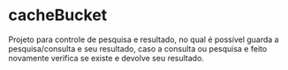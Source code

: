 # cacheBucket
Projeto para controle de pesquisa e resultado, no qual é possível guarda a pesquisa/consulta e seu resultado, caso a consulta ou pesquisa e feito novamente verifica se existe e devolve seu resultado.
